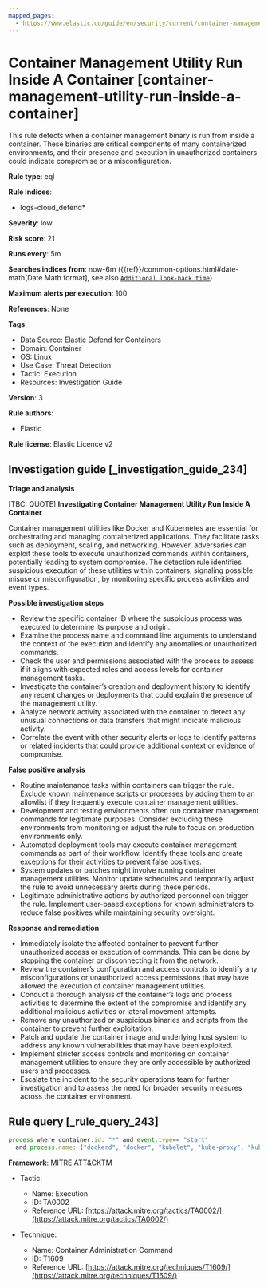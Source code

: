 ```yaml
---
mapped_pages:
  - https://www.elastic.co/guide/en/security/current/container-management-utility-run-inside-a-container.html
---
```


# Container Management Utility Run Inside A Container [container-management-utility-run-inside-a-container]

This rule detects when a container management binary is run from inside a container. These binaries are critical components of many containerized environments, and their presence and execution in unauthorized containers could indicate compromise or a misconfiguration.

**Rule type**: eql

**Rule indices**:

* logs-cloud_defend*

**Severity**: low

**Risk score**: 21

**Runs every**: 5m

**Searches indices from**: now-6m ({{ref}}/common-options.html#date-math[Date Math format], see also [`Additional look-back time`](docs-content://solutions/security/detect-and-alert/create-detection-rule.md#rule-schedule))

**Maximum alerts per execution**: 100

**References**: None

**Tags**:

* Data Source: Elastic Defend for Containers
* Domain: Container
* OS: Linux
* Use Case: Threat Detection
* Tactic: Execution
* Resources: Investigation Guide

**Version**: 3

**Rule authors**:

* Elastic

**Rule license**: Elastic Licence v2

## Investigation guide [_investigation_guide_234]

**Triage and analysis**

[TBC: QUOTE]
**Investigating Container Management Utility Run Inside A Container**

Container management utilities like Docker and Kubernetes are essential for orchestrating and managing containerized applications. They facilitate tasks such as deployment, scaling, and networking. However, adversaries can exploit these tools to execute unauthorized commands within containers, potentially leading to system compromise. The detection rule identifies suspicious execution of these utilities within containers, signaling possible misuse or misconfiguration, by monitoring specific process activities and event types.

**Possible investigation steps**

* Review the specific container ID where the suspicious process was executed to determine its purpose and origin.
* Examine the process name and command line arguments to understand the context of the execution and identify any anomalies or unauthorized commands.
* Check the user and permissions associated with the process to assess if it aligns with expected roles and access levels for container management tasks.
* Investigate the container’s creation and deployment history to identify any recent changes or deployments that could explain the presence of the management utility.
* Analyze network activity associated with the container to detect any unusual connections or data transfers that might indicate malicious activity.
* Correlate the event with other security alerts or logs to identify patterns or related incidents that could provide additional context or evidence of compromise.

**False positive analysis**

* Routine maintenance tasks within containers can trigger the rule. Exclude known maintenance scripts or processes by adding them to an allowlist if they frequently execute container management utilities.
* Development and testing environments often run container management commands for legitimate purposes. Consider excluding these environments from monitoring or adjust the rule to focus on production environments only.
* Automated deployment tools may execute container management commands as part of their workflow. Identify these tools and create exceptions for their activities to prevent false positives.
* System updates or patches might involve running container management utilities. Monitor update schedules and temporarily adjust the rule to avoid unnecessary alerts during these periods.
* Legitimate administrative actions by authorized personnel can trigger the rule. Implement user-based exceptions for known administrators to reduce false positives while maintaining security oversight.

**Response and remediation**

* Immediately isolate the affected container to prevent further unauthorized access or execution of commands. This can be done by stopping the container or disconnecting it from the network.
* Review the container’s configuration and access controls to identify any misconfigurations or unauthorized access permissions that may have allowed the execution of container management utilities.
* Conduct a thorough analysis of the container’s logs and process activities to determine the extent of the compromise and identify any additional malicious activities or lateral movement attempts.
* Remove any unauthorized or suspicious binaries and scripts from the container to prevent further exploitation.
* Patch and update the container image and underlying host system to address any known vulnerabilities that may have been exploited.
* Implement stricter access controls and monitoring on container management utilities to ensure they are only accessible by authorized users and processes.
* Escalate the incident to the security operations team for further investigation and to assess the need for broader security measures across the container environment.


## Rule query [_rule_query_243]

```js
process where container.id: "*" and event.type== "start"
  and process.name: ("dockerd", "docker", "kubelet", "kube-proxy", "kubectl", "containerd", "runc", "systemd", "crictl")
```

**Framework**: MITRE ATT&CKTM

* Tactic:

    * Name: Execution
    * ID: TA0002
    * Reference URL: [https://attack.mitre.org/tactics/TA0002/](https://attack.mitre.org/tactics/TA0002/)

* Technique:

    * Name: Container Administration Command
    * ID: T1609
    * Reference URL: [https://attack.mitre.org/techniques/T1609/](https://attack.mitre.org/techniques/T1609/)



